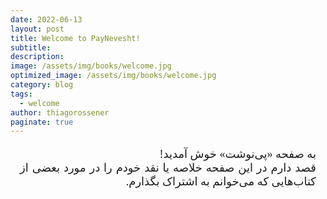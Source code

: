 ```yaml
---
date: 2022-06-13
layout: post
title: Welcome to PayNevesht!
subtitle: 
description:
image: /assets/img/books/welcome.jpg
optimized_image: /assets/img/books/welcome.jpg
category: blog
tags:
  - welcome
author: thiagorossener
paginate: true
---
```


<div align="justify" dir="rtl" style="font-family:vazir;font-size:18px;margin-left:3%;margin-right:3%;">

به صفحه «پی‌نوشت» خوش آمدید!<br>
قصد دارم در این صفحه خلاصه یا نقد خودم را در مورد بعضی از کتاب‌هایی که می‌خوانم به اشتراک بگذارم.



